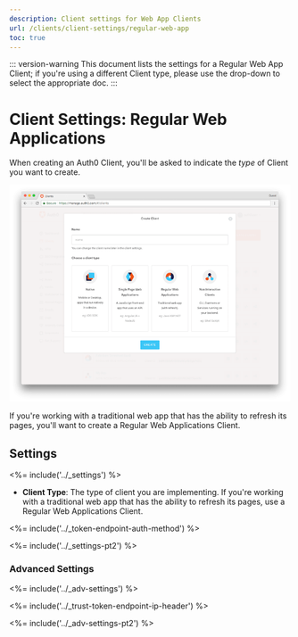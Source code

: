```yaml
---
description: Client settings for Web App Clients
url: /clients/client-settings/regular-web-app
toc: true
---
```


::: version-warning
This document lists the settings for a Regular Web App Client; if you're using a different Client type, please use the drop-down to select the appropriate doc.
:::

# Client Settings: Regular Web Applications

When creating an Auth0 Client, you'll be asked to indicate the *type* of Client you want to create. 

![Window for selecting client type](/media/articles/clients/create-clients.png)

If you're working with a traditional web app that has the ability to refresh its pages, you'll want to create a Regular Web Applications Client.

## Settings

<%= include('../_settings') %>

- **Client Type**: The type of client you are implementing. If you're working with a traditional web app that has the ability to refresh its pages, use a Regular Web Applications Client.

<%= include('../_token-endpoint-auth-method') %>

<%= include('../_settings-pt2') %>

### Advanced Settings

<%= include('../_adv-settings') %>

<%= include('../_trust-token-endpoint-ip-header') %>

<%= include('../_adv-settings-pt2') %>
